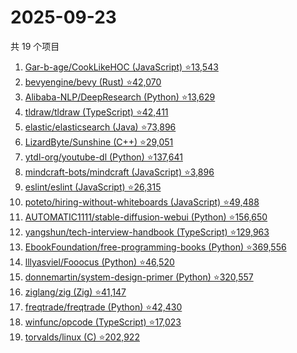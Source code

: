 # 2025-09-23

共 19 个项目

<!-- BEGIN GITHUB -->
<!-- 最后更新时间 2025-09-23 19:07:33 +0800 -->
1. [Gar-b-age/CookLikeHOC (JavaScript) ⭐13,543](https://github.com/Gar-b-age/CookLikeHOC)
1. [bevyengine/bevy (Rust) ⭐42,070](https://github.com/bevyengine/bevy)
1. [Alibaba-NLP/DeepResearch (Python) ⭐13,629](https://github.com/Alibaba-NLP/DeepResearch)
1. [tldraw/tldraw (TypeScript) ⭐42,411](https://github.com/tldraw/tldraw)
1. [elastic/elasticsearch (Java) ⭐73,896](https://github.com/elastic/elasticsearch)
1. [LizardByte/Sunshine (C++) ⭐29,051](https://github.com/LizardByte/Sunshine)
1. [ytdl-org/youtube-dl (Python) ⭐137,641](https://github.com/ytdl-org/youtube-dl)
1. [mindcraft-bots/mindcraft (JavaScript) ⭐3,896](https://github.com/mindcraft-bots/mindcraft)
1. [eslint/eslint (JavaScript) ⭐26,315](https://github.com/eslint/eslint)
1. [poteto/hiring-without-whiteboards (JavaScript) ⭐49,488](https://github.com/poteto/hiring-without-whiteboards)
1. [AUTOMATIC1111/stable-diffusion-webui (Python) ⭐156,650](https://github.com/AUTOMATIC1111/stable-diffusion-webui)
1. [yangshun/tech-interview-handbook (TypeScript) ⭐129,963](https://github.com/yangshun/tech-interview-handbook)
1. [EbookFoundation/free-programming-books (Python) ⭐369,556](https://github.com/EbookFoundation/free-programming-books)
1. [lllyasviel/Fooocus (Python) ⭐46,520](https://github.com/lllyasviel/Fooocus)
1. [donnemartin/system-design-primer (Python) ⭐320,557](https://github.com/donnemartin/system-design-primer)
1. [ziglang/zig (Zig) ⭐41,147](https://github.com/ziglang/zig)
1. [freqtrade/freqtrade (Python) ⭐42,430](https://github.com/freqtrade/freqtrade)
1. [winfunc/opcode (TypeScript) ⭐17,023](https://github.com/winfunc/opcode)
1. [torvalds/linux (C) ⭐202,922](https://github.com/torvalds/linux)
<!-- END GITHUB -->
